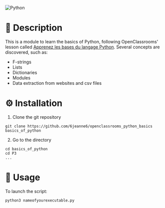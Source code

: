 ![Python](https://img.shields.io/badge/python-3670A0?style=for-the-badge&logo=python&logoColor=ffdd54)

# 📖 Description

This is a module to learn the basics of Python, following OpenClassrooms' lesson called [Apprenez les bases du langage Python](https://openclassrooms.com/fr/courses/7168871-apprenez-les-bases-du-langage-python).
Several concepts are discovered, such as: 
- F-strings
- Lists
- Dictionaries
- Modules
- Data extraction from websites and csv files

# ⚙️ Installation

1. Clone the git repository

```
git clone https://github.com/6jeanne6/openclassrooms_python_basics basics_of_python
```

2. Go to the directory

```
cd basics_of_python
cd P3
...
```

# 🚀 Usage

To launch the script: 

```
python3 nameofyourexecutable.py
```
